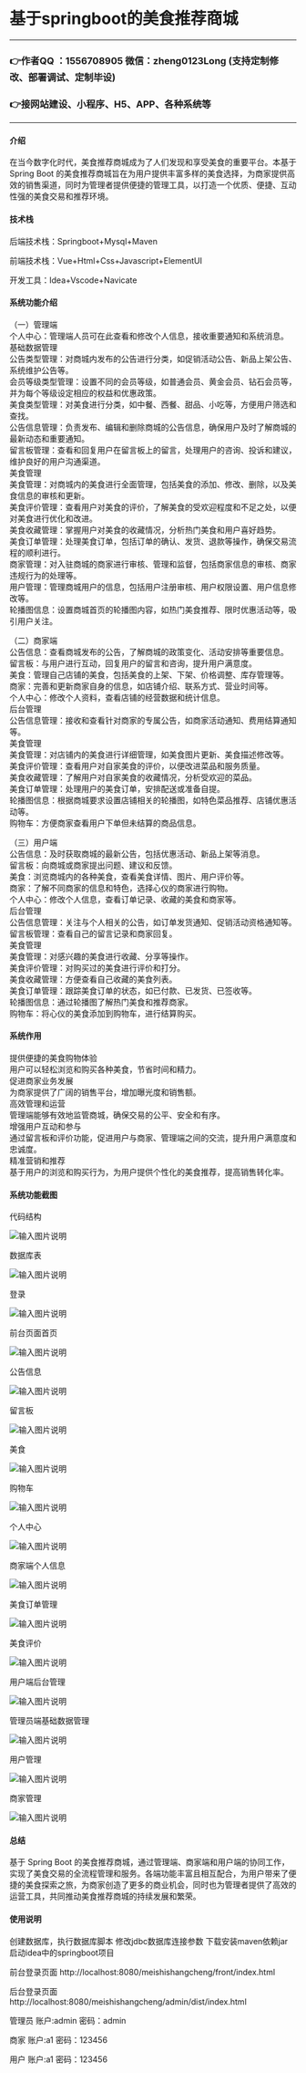 # 基于springboot的美食推荐商城

---
### 👉作者QQ ：1556708905 微信：zheng0123Long (支持定制修改、部署调试、定制毕设)

### 👉接网站建设、小程序、H5、APP、各种系统等

---

#### 介绍

在当今数字化时代，美食推荐商城成为了人们发现和享受美食的重要平台。本基于 Spring Boot 的美食推荐商城旨在为用户提供丰富多样的美食选择，为商家提供高效的销售渠道，同时为管理者提供便捷的管理工具，以打造一个优质、便捷、互动性强的美食交易和推荐环境。

#### 技术栈

后端技术栈：Springboot+Mysql+Maven

前端技术栈：Vue+Html+Css+Javascript+ElementUI

开发工具：Idea+Vscode+Navicate

#### 系统功能介绍

（一）管理端  
个人中心：管理端人员可在此查看和修改个人信息，接收重要通知和系统消息。  
基础数据管理  
公告类型管理：对商城内发布的公告进行分类，如促销活动公告、新品上架公告、系统维护公告等。  
会员等级类型管理：设置不同的会员等级，如普通会员、黄金会员、钻石会员等，并为每个等级设定相应的权益和优惠政策。  
美食类型管理：对美食进行分类，如中餐、西餐、甜品、小吃等，方便用户筛选和查找。  
公告信息管理：负责发布、编辑和删除商城的公告信息，确保用户及时了解商城的最新动态和重要通知。  
留言板管理：查看和回复用户在留言板上的留言，处理用户的咨询、投诉和建议，维护良好的用户沟通渠道。  
美食管理  
美食管理：对商城内的美食进行全面管理，包括美食的添加、修改、删除，以及美食信息的审核和更新。  
美食评价管理：查看用户对美食的评价，了解美食的受欢迎程度和不足之处，以便对美食进行优化和改进。  
美食收藏管理：掌握用户对美食的收藏情况，分析热门美食和用户喜好趋势。  
美食订单管理：处理美食订单，包括订单的确认、发货、退款等操作，确保交易流程的顺利进行。  
商家管理：对入驻商城的商家进行审核、管理和监督，包括商家信息的审核、商家违规行为的处理等。   
用户管理：管理商城用户的信息，包括用户注册审核、用户权限设置、用户信息修改等。  
轮播图信息：设置商城首页的轮播图内容，如热门美食推荐、限时优惠活动等，吸引用户关注。  

（二）商家端   
公告信息：查看商城发布的公告，了解商城的政策变化、活动安排等重要信息。  
留言板：与用户进行互动，回复用户的留言和咨询，提升用户满意度。  
美食：管理自己店铺的美食，包括美食的上架、下架、价格调整、库存管理等。  
商家：完善和更新商家自身的信息，如店铺介绍、联系方式、营业时间等。  
个人中心：修改个人资料，查看店铺的经营数据和统计信息。  
后台管理  
公告信息管理：接收和查看针对商家的专属公告，如商家活动通知、费用结算通知等。  
美食管理  
美食管理：对店铺内的美食进行详细管理，如美食图片更新、美食描述修改等。  
美食评价管理：查看用户对自家美食的评价，以便改进菜品和服务质量。  
美食收藏管理：了解用户对自家美食的收藏情况，分析受欢迎的菜品。  
美食订单管理：处理用户的美食订单，安排配送或准备自提。  
轮播图信息：根据商城要求设置店铺相关的轮播图，如特色菜品推荐、店铺优惠活动等。  
购物车：方便商家查看用户下单但未结算的商品信息。  

（三）用户端  
公告信息：及时获取商城的最新公告，包括优惠活动、新品上架等消息。  
留言板：向商城或商家提出问题、建议和反馈。  
美食：浏览商城内的各种美食，查看美食详情、图片、用户评价等。  
商家：了解不同商家的信息和特色，选择心仪的商家进行购物。  
个人中心：修改个人信息，查看订单记录、收藏的美食和商家等。  
后台管理  
公告信息管理：关注与个人相关的公告，如订单发货通知、促销活动资格通知等。  
留言板管理：查看自己的留言记录和商家回复。  
美食管理   
美食管理：对感兴趣的美食进行收藏、分享等操作。  
美食评价管理：对购买过的美食进行评价和打分。  
美食收藏管理：方便查看自己收藏的美食列表。  
美食订单管理：跟踪美食订单的状态，如已付款、已发货、已签收等。  
轮播图信息：通过轮播图了解热门美食和推荐商家。  
购物车：将心仪的美食添加到购物车，进行结算购买。  

#### 系统作用

提供便捷的美食购物体验  
用户可以轻松浏览和购买各种美食，节省时间和精力。  
促进商家业务发展  
为商家提供了广阔的销售平台，增加曝光度和销售额。  
高效管理和运营  
管理端能够有效地监管商城，确保交易的公平、安全和有序。  
增强用户互动和参与  
通过留言板和评价功能，促进用户与商家、管理端之间的交流，提升用户满意度和忠诚度。  
精准营销和推荐  
基于用户的浏览和购买行为，为用户提供个性化的美食推荐，提高销售转化率。  

#### 系统功能截图

代码结构

![输入图片说明](images/ca2194e1557d7f54b117cf48141d587.png)

数据库表

![输入图片说明](images/eccb60b8279cb37473aae1eb633c8e8.png)

登录

![输入图片说明](images/2d95072a2bed4820278b572dab98d32.png)

前台页面首页

![输入图片说明](images/45af40797eb5a8e9ecfc86dd44b7d1b.png)

公告信息

![输入图片说明](images/25e4c370cccdb13a65c33ebf25b5107.png)

留言板

![输入图片说明](images/4e9d99c48b82c6dbd30516c52f6e44c.png)

美食

![输入图片说明](images/7a071e4467c2c47e1a908e069be319e.png)

购物车

![输入图片说明](images/f6f818b8788d5ff6012ff62394db3a7.png)

个人中心

![输入图片说明](images/ab8b0babdf8a73d37663333f7a91750.png)

商家端个人信息

![输入图片说明](images/3d8730ef9a24d44c8fa6af28d5072b4.png)

美食订单管理

![输入图片说明](images/563be97ebbd7a53bba3745303074a5b.png)

美食评价

![输入图片说明](images/54364216893966f6896431eb05141f7.png)

用户端后台管理

![输入图片说明](images/1ab65ae49806f8430669369dd5cd6f4.png)

管理员端基础数据管理

![输入图片说明](images/f503a63da15900a0aad8f9819111454.png)

用户管理

![输入图片说明](images/e5b6bdd40348879c23681361122e0ac.png)

商家管理

![输入图片说明](images/dbe277175fe37d9fcc8eabfd88f98a4.png)

#### 总结

基于 Spring Boot 的美食推荐商城，通过管理端、商家端和用户端的协同工作，实现了美食交易的全流程管理和服务。各端功能丰富且相互配合，为用户带来了便捷的美食探索之旅，为商家创造了更多的商业机会，同时也为管理者提供了高效的运营工具，共同推动美食推荐商城的持续发展和繁荣。

#### 使用说明

创建数据库，执行数据库脚本 修改jdbc数据库连接参数 下载安装maven依赖jar 启动idea中的springboot项目

前台登录页面
http://localhost:8080/meishishangcheng/front/index.html

后台登录页面
http://localhost:8080/meishishangcheng/admin/dist/index.html

管理员		   	账户:admin 	密码：admin  

商家				账户:a1 		密码：123456  

用户				账户:a1 		密码：123456  